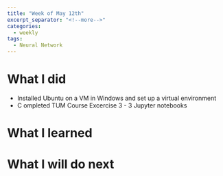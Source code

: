 ```yaml
---
title: "Week of May 12th"
excerpt_separator: "<!--more-->"
categories:
  - weekly
tags:
  - Neural Network
---
```


# What I did
* Installed Ubuntu on a VM in Windows and set up a virtual environment
*  C ompleted TUM Course Excercise 3 - 3 Jupyter notebooks

# What I learned

# What I will do next
